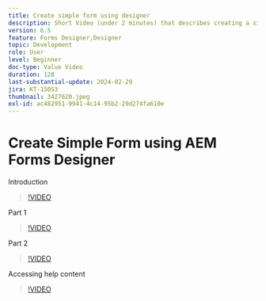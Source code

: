 ```yaml
---
title: Create simple form using designer
description: Short Video (under 2 minutes) that describes creating a simple form
version: 6.5
feature: Forms Designer,Designer
topic: Development
role: User
level: Beginner
doc-type: Value Video
duration: 128
last-substantial-update: 2024-02-29
jira: KT-15053
thumbnail: 3427620.jpeg
exl-id: ac482951-9941-4c14-95b2-29d274fa610e
---
```

# Create Simple Form using AEM Forms Designer

Introduction

>[!VIDEO](https://video.tv.adobe.com/v/3427622/?learn=on)

Part 1

>[!VIDEO](https://video.tv.adobe.com/v/3427620/?learn=on)

Part 2

>[!VIDEO](https://video.tv.adobe.com/v/3427621/?learn=on)

Accessing help content

>[!VIDEO](https://video.tv.adobe.com/v/3427622/?learn=on)

